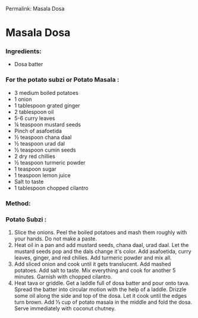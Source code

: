 Permalink: Masala Dosa

# Masala Dosa


### Ingredients:
* Dosa batter

### For the potato subzi or Potato Masala : 

* 3 medium boiled potatoes
* 1 onion 
* 1 tablespoon grated ginger
* 2 tablespoon oil
* 5-6 curry leaves
* ¼ teaspoon mustard seeds
* Pinch of asafoetida
* ½ teaspoon chana daal
* ½ teaspoon urad dal
* ½ teaspoon cumin seeds
* 2 dry red chillies
* ½ teaspoon turmeric powder
* 1 teaspoon sugar
* 1 teaspoon lemon juice
* Salt to taste
* 1 tablespoon chopped cilantro

### Method:
### Potato Subzi :
1. Slice the onions. Peel the boiled potatoes and mash them roughly with your hands. Do not make a paste. 
2. Heat oil in a pan and add mustard seeds, chana daal, urad daal. Let the mustard seeds pop and the dals change it's color. Add asafoetida, curry leaves, ginger, and red chilies. Add turmeric powder and mix all. 
3. Add sliced onion and cook until it gets translucent. Add mashed potatoes. Add salt to taste. Mix everything and cook for another 5 minutes. Garnish with chopped cilantro. 
4. Heat tava or griddle. Get a laddle full of dosa batter and pour onto tava. Spread the batter into circular motion with the help of a laddle. Drizzle some oil along the side and top of the dosa. Let it cook until the edges turn brown. Add ⅓ cup of potato masala in the middle and fold the dosa. Serve immediately with coconut chutney.
